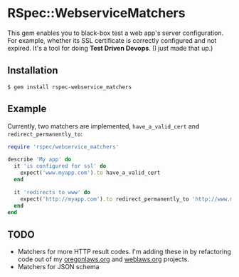 # RSpec::WebserviceMatchers

This gem enables you to black-box test a web app's server configuration. For example, whether its SSL certificate is correctly configured and not expired. It's a tool for doing **Test Driven Devops**. (I just made that up.)

Installation
------------
```Shell
$ gem install rspec-webservice_matchers
```


Example
-------

Currently, two matchers are implemented, `have_a_valid_cert` and `redirect_permanently_to`:

```Ruby
require 'rspec/webservice_matchers'

describe 'My app' do
  it 'is configured for ssl' do
    expect('www.myapp.com').to have_a_valid_cert
  end

  it 'redirects to www' do
    expect('http://myapp.com').to redirect_permanently_to 'http://www.myapp.com/'
  end
end
```


TODO 
----
* Matchers for more HTTP result codes. I'm adding these in by refactoring code out of my [oregonlaws.org](http://www.oregonlaws.org/) and [weblaws.org](http://www.weblaws.org/) projects.
* Matchers for JSON schema 

